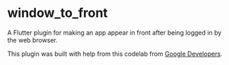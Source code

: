 # window_to_front

A Flutter plugin for making an app appear in front after being logged in by the web browser.

This plugin was built with help from this codelab from [Google Developers](https://codelabs.developers.google.com/codelabs/flutter-github-client#0).

